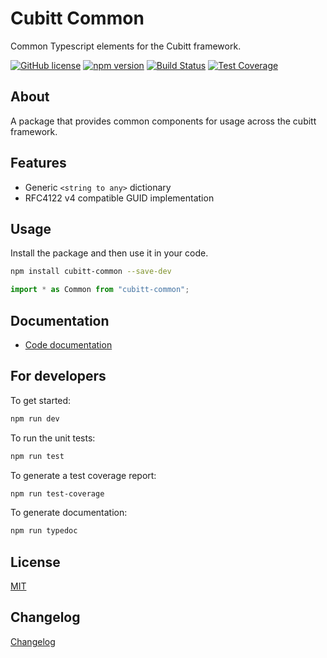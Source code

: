 
# Cubitt Common
Common Typescript elements for the Cubitt framework.

[![GitHub license](https://img.shields.io/badge/license-MIT-blue.svg)](https://raw.githubusercontent.com/uu-cubitt/common/master/LICENSE)
[![npm version](https://badge.fury.io/js/cubitt-common.svg)](https://badge.fury.io/js/cubitt-common)
[![Build Status](https://travis-ci.org/uu-cubitt/common.svg?branch=master)](https://travis-ci.org/uu-cubitt/common)
[![Test Coverage](https://codeclimate.com/github/uu-cubitt/common/badges/coverage.svg)](https://codeclimate.com/github/uu-cubitt/common/coverage)

## About

A package that provides common components for usage across the cubitt framework.

## Features

* Generic ```<string to any>``` dictionary
* RFC4122 v4 compatible GUID implementation

## Usage

Install the package and then use it in your code.

```bash
npm install cubitt-common --save-dev
```

```typescript
import * as Common from "cubitt-common";
```

## Documentation

* [Code documentation](https://uu-cubitt.github.io/common/)

## For developers

To get started:

```bash
npm run dev
```

To run the unit tests:

```bash
npm run test
```

To generate a test coverage report:

```bash
npm run test-coverage
```

To generate documentation:

```bash
npm run typedoc
```

## License

[MIT](LICENSE)

## Changelog

[Changelog](changelog.md)
